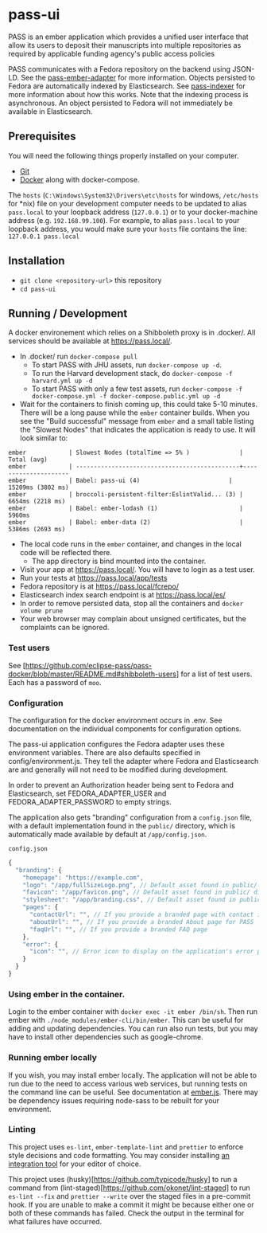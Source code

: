 # pass-ui

PASS is an ember application which provides a unified user interface that allow its users to deposit their manuscripts
into multiple repositories as required by applicable funding agency's public access policies

PASS communicates with a Fedora repository on the backend using JSON-LD. See the
[pass-ember-adapter](https://github.com/eclipse-pass/pass-ember-adapter) for more information.
Objects persisted to Fedora are automatically indexed by Elasticsearch. See
[pass-indexer](https://github.com/eclipse-pass/pass-indexer) for more information about how this works.
Note that the indexing process is asynchronous. An object persisted to Fedora will not immediately be available in Elasticsearch.

## Prerequisites

You will need the following things properly installed on your computer.

- [Git](https://git-scm.com/)
- [Docker](https://www.docker.com/) along with docker-compose.

The `hosts` (`C:\Windows\System32\Drivers\etc\hosts` for windows, `/etc/hosts` for \*nix) file on your development computer needs to be updated to alias `pass.local` to your loopback address (`127.0.0.1`) or to your docker-machine address (e.g. `192.168.99.100`). For example, to alias `pass.local` to your loopback address, you would make sure your `hosts` file contains the line: `127.0.0.1 pass.local`

## Installation

- `git clone <repository-url>` this repository
- `cd pass-ui`

## Running / Development

A docker environement which relies on a Shibboleth proxy is in .docker/. All services should
be available at https://pass.local/.

- In .docker/ run `docker-compose pull`
  - To start PASS with JHU assets, run `docker-compose up -d`.
  - To run the Harvard development stack, do `docker-compose -f harvard.yml up -d`
  - To start PASS with only a few test assets, run `docker-compose -f docker-compose.yml -f docker-compose.public.yml up -d`
- Wait for the containers to finish coming up, this could take 5-10 minutes. There will be a long pause while the `ember` container builds. When you see the "Build successful" message from `ember` and a small table listing the "Slowest Nodes" that indicates the application is ready to use. It will look similar to:

```
ember            | Slowest Nodes (totalTime => 5% )              | Total (avg)
ember            | ----------------------------------------------+---------------------
ember            | Babel: pass-ui (4)                         | 15209ms (3802 ms)
ember            | broccoli-persistent-filter:EslintValid... (3) | 6654ms (2218 ms)
ember            | Babel: ember-lodash (1)                       | 5960ms
ember            | Babel: ember-data (2)                         | 5386ms (2693 ms)
```

- The local code runs in the `ember` container, and changes in the local code will be reflected there.
  - The app directory is bind mounted into the container.
- Visit your app at https://pass.local/. You will have to login as a test user.
- Run your tests at https://pass.local/app/tests
- Fedora repository is at https://pass.local/fcrepo/
- Elasticsearch index search endpoint is at https://pass.local/es/
- In order to remove persisted data, stop all the containers and `docker volume prune`
- Your web browser may complain about unsigned certificates, but the complaints can be ignored.

### Test users

See [https://github.com/eclipse-pass/pass-docker/blob/master/README.md#shibboleth-users] for a list of test users. Each has a password of `moo`.

### Configuration

The configuration for the docker environment occurs in .env. See documentation on the individual
components for configuration options.

The pass-ui application configures the Fedora adapter uses these environment variables.
There are also defaults specified in config/environment.js. They tell the adapter where Fedora
and Elasticsearch are and generally will not need to be modified during development.

In order to prevent an Authorization header being sent to Fedora and Elasticsearch,
set FEDORA_ADAPTER_USER and FEDORA_ADAPTER_PASSWORD to empty strings.

The application also gets "branding" configuration from a `config.json` file, with a default implementation found in the `public/` directory, which is automatically made available by default at `/app/config.json`.

`config.json`

```js
{
  "branding": {
    "homepage": "https://example.com",
    "logo": "/app/fullSizeLogo.png", // Default asset found in public/ dir
    "favicon": "/app/favicon.png", // Default asset found in public/ dir
    "stylesheet": "/app/branding.css", // Default asset found in public/ dir
    "pages": {
      "contactUrl": "", // If you provide a branded page with contact info
      "aboutUrl": "", // If you provide a branded About page for PASS
      "faqUrl": "", // If you provide a branded FAQ page
    },
    "error": {
      "icon": "", // Error icon to display on the application's error page
    }
  }
}
```

### Using ember in the container.

Login to the ember container with `docker exec -it ember /bin/sh`.
Then run ember with `./node_modules/ember-cli/bin/ember`.
This can be useful for adding and updating dependencies.
You can run also run tests, but you may have to install other dependencies such as google-chrome.

### Running ember locally

If you wish, you may install ember locally. The application will not be able to run due to the need to access various web services,
but running tests on the command line can be useful. See documentation at [ember.js](https://emberjs.com/). There may be dependency issues requiring node-sass to be rebuilt for your environment.

### Linting

This project uses `es-lint`, `ember-template-lint` and `prettier` to enforce style decisions and code formatting. You may consider installing [an integration tool](https://prettier.io/docs/en/editors.html) for your editor of choice.

This project uses (husky)[https://github.com/typicode/husky] to run a command from (lint-staged)[https://github.com/okonet/lint-staged] to run `es-lint --fix` and `prettier --write` over the staged files in a pre-commit hook. If you are unable to make a commit it might be because either one or both of these commands has failed. Check the output in the terminal for what failures have occurred.
